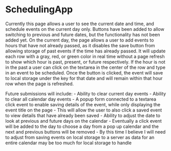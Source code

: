 # SchedulingApp

Currently this page allows a user to see the current date and time, and schedule events on the current day only. Buttons have been added to allow switching to previous and future dates, but the functionality has not been added yet. On the current day, the page allows a user to add events to hours that have not already passed, as it disables the save button from allowing storage of past events if the time has already passed. It will update each row with a gray, red, or green color in real time without a page refresh to show which hour is past, present, or future respectively. If the hour is not in the past a user can click on the textarea in the center of the row and type in an event to be scheduled. Once the button is clicked, the event will save to local storage under the key for that date and will remain within that hour row when the page is refreshed. 

Future submissions will include:
    - Ability to clear current day events
    - Ability to clear all calendar day events
    - A popup form connected to a textarea click event to enable saving details of the event, while only displaying the event title on the page
        - This will allow the user to also click a saved event to view details that have already been saved
    - Ability to adjust the date to look at previous and future days on the calendar
        - Eventually a click event will be added to the day to choose a day from a pop up calendar and the next and previous buttons will be removed
            - By this time I believe I will need to adjust from saving events on local storage to a server as data for an entire calendar may be too much for local storage to handle